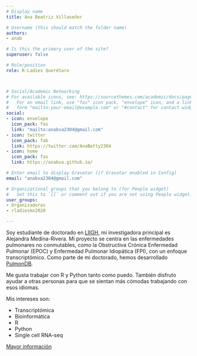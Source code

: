 ```yaml
---
# Display name
title: Ana Beatriz Villaseñor

# Username (this should match the folder name)
authors:
- anab

# Is this the primary user of the site?
superuser: false

# Role/position
role: R-Ladies Querétaro



# Social/Academic Networking
# For available icons, see: https://sourcethemes.com/academic/docs/page-builder/#icons
#   For an email link, use "fas" icon pack, "envelope" icon, and a link in the
#   form "mailto:your-email@example.com" or "#contact" for contact widget.
social:
- icon: envelope
  icon_pack: fas
  link: "mailto:anabva2304@gmail.com"
- icon: twitter
  icon_pack: fab
  link: https://twitter.com/AnaBetty2304
- icon: home
  icon_pack: fas
  link: https://anabva.github.io/   

# Enter email to display Gravatar (if Gravatar enabled in Config)
email: "anabva2304@gmail.com"

# Organizational groups that you belong to (for People widget)
#   Set this to `[]` or comment out if you are not using People widget.
user_groups:
- Organizadoras
- rladiesmx2020

---
```


Soy estudiante de doctorado en [LIIGH](https://liigh.unam.mx/), mi investigadora principal es Alejandra Medina-Rivera.
Mi proyecto se centra en las enfermedades pulmonares no conmutables, como la Obstructiva Crónica Enfermedad Pulmonar (EPOC) y Enfermedad Pulmonar Idiopática (FPI), con un
enfoque transcriptómico. Como parte de mi doctorado, hemos desarrollado [PulmonDB](http://pulmondb.liigh.unam.mx/).

Me gusta trabajar con R y Python tanto como puedo. También disfruto ayudar a otras personas para que se sientan más cómodas trabajando con esos idiomas.

Mis intereses son:

- Transcriptómica
- Bioinformática
- R
- Python
- Single cell RNA-seq


[Mayor información](https://anabva.github.io/)
